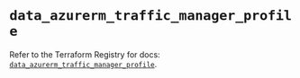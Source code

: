 # `data_azurerm_traffic_manager_profile`

Refer to the Terraform Registry for docs: [`data_azurerm_traffic_manager_profile`](https://registry.terraform.io/providers/hashicorp/azurerm/4.38.0/docs/data-sources/traffic_manager_profile).
